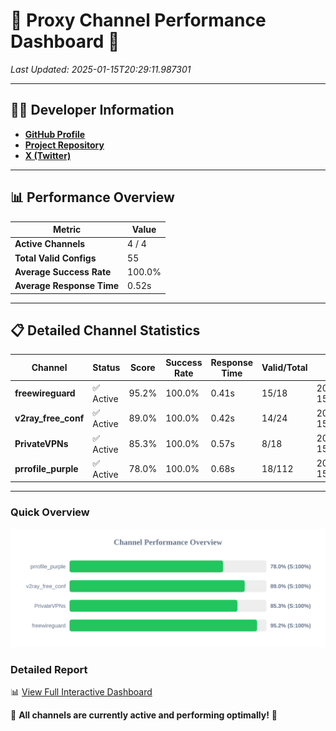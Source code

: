 # 🌟 Proxy Channel Performance Dashboard 🌟

_Last Updated: 2025-01-15T20:29:11.987301_

---

## 👩‍💻 Developer Information

- **[GitHub Profile](https://github.com/4n0nymou3)**  
- **[Project Repository](https://github.com/4n0nymou3/multi-proxy-config-fetcher)**  
- **[X (Twitter)](https://x.com/4n0nymou3)**  

---

## 📊 Performance Overview

| Metric                | Value       |
|-----------------------|-------------|
| **Active Channels**   | 4 / 4       |
| **Total Valid Configs** | 55          |
| **Average Success Rate** | 100.0%      |
| **Average Response Time** | 0.52s       |

---

## 📋 Detailed Channel Statistics

| Channel          | Status     | Score  | Success Rate | Response Time | Valid/Total | Last Success               |
|------------------|------------|--------|--------------|---------------|-------------|----------------------------|
| **freewireguard**  | ✅ Active  | 95.2%  | 100.0% | 0.41s         | 15/18       | 2025-01-15T20:29:11.985420 |
| **v2ray_free_conf**  | ✅ Active  | 89.0%  | 100.0% | 0.42s         | 14/24       | 2025-01-15T20:29:10.945451 |
| **PrivateVPNs**  | ✅ Active  | 85.3%  | 100.0% | 0.57s         | 8/18       | 2025-01-15T20:29:11.547941 |
| **prrofile_purple**  | ✅ Active  | 78.0%  | 100.0% | 0.68s         | 18/112       | 2025-01-15T20:29:10.464659 |

---

### Quick Overview
<div align="center">
  <a href="https://raw.githubusercontent.com/nullluser/NullRepo/refs/heads/main/assets/channel_stats_chart.svg">
    <img src="https://raw.githubusercontent.com/nullluser/NullRepo/refs/heads/main/assets/channel_stats_chart.svg" alt="Source Performance Statistics" width="800">
  </a>
</div>

### Detailed Report
📊 [View Full Interactive Dashboard](https://htmlpreview.github.io/?https://github.com/nullluser/NullRepo/blob/main/assets/performance_report.html)

🎉 **All channels are currently active and performing optimally!** 🎉
